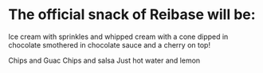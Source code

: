 # The official snack of Reibase will be:


Ice cream with sprinkles and whipped cream with a cone dipped in chocolate smothered in chocolate sauce and a cherry on top!

Chips and Guac
Chips and salsa
Just hot water and lemon
